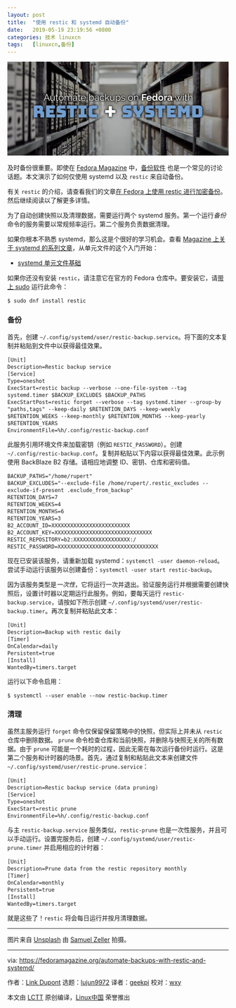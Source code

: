```yaml
---
layout: post
title:	"使用 restic 和 systemd 自动备份"
date:	2019-05-19 23:19:56 +0800 
categories:	技术 linuxcn 
tags:	[linuxcn,备份]
---
```



![](/Asserts/Images/album/201905/19/232002utzajvftojwlhojv.jpg)


及时备份很重要。即使在 [Fedora Magazine](https://fedoramagazine.org/?s=backup) 中，[备份软件](https://restic.net/) 也是一个常见的讨论话题。本文演示了如何仅使用 systemd 以及 `restic` 来自动备份。


有关 `restic` 的介绍，请查看我们的文章[在 Fedora 上使用 restic 进行加密备份](https://fedoramagazine.org/use-restic-encrypted-backups/)。然后继续阅读以了解更多详情。


为了自动创建快照以及清理数据，需要运行两个 systemd 服务。第一个运行*备份*命令的服务需要以常规频率运行。第二个服务负责数据清理。


如果你根本不熟悉 systemd，那么这是个很好的学习机会。查看 [Magazine 上关于 systemd 的系列文章](https://fedoramagazine.org/series/systemd-series/)，从单元文件的这个入门开始：


* [systemd 单元文件基础](https://fedoramagazine.org/systemd-getting-a-grip-on-units/)


如果你还没有安装 `restic`，请注意它在官方的 Fedora 仓库中。要安装它，请[带上 sudo](https://fedoramagazine.org/howto-use-sudo/) 运行此命令：



```
$ sudo dnf install restic
```

### 备份


首先，创建 `~/.config/systemd/user/restic-backup.service`。将下面的文本复制并粘贴到文件中以获得最佳效果。



```
[Unit]
Description=Restic backup service
[Service]
Type=oneshot
ExecStart=restic backup --verbose --one-file-system --tag systemd.timer $BACKUP_EXCLUDES $BACKUP_PATHS
ExecStartPost=restic forget --verbose --tag systemd.timer --group-by "paths,tags" --keep-daily $RETENTION_DAYS --keep-weekly $RETENTION_WEEKS --keep-monthly $RETENTION_MONTHS --keep-yearly $RETENTION_YEARS
EnvironmentFile=%h/.config/restic-backup.conf
```

此服务引用环境文件来加载密钥（例如 `RESTIC_PASSWORD`）。创建 `~/.config/restic-backup.conf`。复制并粘贴以下内容以获得最佳效果。此示例使用 BackBlaze B2 存储。请相应地调整 ID、密钥、仓库和密码值。



```
BACKUP_PATHS="/home/rupert"
BACKUP_EXCLUDES="--exclude-file /home/rupert/.restic_excludes --exclude-if-present .exclude_from_backup"
RETENTION_DAYS=7
RETENTION_WEEKS=4
RETENTION_MONTHS=6
RETENTION_YEARS=3
B2_ACCOUNT_ID=XXXXXXXXXXXXXXXXXXXXXXXXX
B2_ACCOUNT_KEY=XXXXXXXXXXXXXXXXXXXXXXXXXXXXXXX
RESTIC_REPOSITORY=b2:XXXXXXXXXXXXXXXXXX:/
RESTIC_PASSWORD=XXXXXXXXXXXXXXXXXXXXXXXXXXXXXXXX
```

现在已安装该服务，请重新加载 systemd：`systemctl -user daemon-reload`。尝试手动运行该服务以创建备份：`systemctl -user start restic-backup`。


因为该服务类型是*一次性*，它将运行一次并退出。验证服务运行并根据需要创建快照后，设置计时器以定期运行此服务。例如，要每天运行 `restic-backup.service`，请按如下所示创建 `~/.config/systemd/user/restic-backup.timer`。再次复制并粘贴此文本：



```
[Unit]
Description=Backup with restic daily
[Timer]
OnCalendar=daily
Persistent=true
[Install]
WantedBy=timers.target
```

运行以下命令启用：



```
$ systemctl --user enable --now restic-backup.timer
```

### 清理


虽然主服务运行 `forget` 命令仅保留保留策略中的快照，但实际上并未从 `restic` 仓库中删除数据。 `prune` 命令检查仓库和当前快照，并删除与快照无关的所有数据。由于 `prune` 可能是一个耗时的过程，因此无需在每次运行备份时运行。这是第二个服务和计时器的场景。首先，通过复制和粘贴此文本来创建文件 `~/.config/systemd/user/restic-prune.service`：



```
[Unit]
Description=Restic backup service (data pruning)
[Service]
Type=oneshot
ExecStart=restic prune
EnvironmentFile=%h/.config/restic-backup.conf
```

与主 `restic-backup.service` 服务类似，`restic-prune` 也是一次性服务，并且可以手动运行。设置完服务后，创建 `~/.config/systemd/user/restic-prune.timer` 并启用相应的计时器：



```
[Unit]
Description=Prune data from the restic repository monthly
[Timer]
OnCalendar=monthly
Persistent=true
[Install]
WantedBy=timers.target
```

就是这些了！`restic` 将会每日运行并按月清理数据。




---


图片来自 [Unsplash](https://unsplash.com/search/photos/archive?utm_source=unsplash&utm_medium=referral&utm_content=creditCopyText) 由 [Samuel Zeller](https://unsplash.com/photos/JuFcQxgCXwA?utm_source=unsplash&utm_medium=referral&utm_content=creditCopyText) 拍摄。




---


via: <https://fedoramagazine.org/automate-backups-with-restic-and-systemd/>


作者：[Link Dupont](https://fedoramagazine.org/author/linkdupont/) 选题：[lujun9972](https://github.com/lujun9972) 译者：[geekpi](https://github.com/geekpi) 校对：[wxy](https://github.com/wxy)


本文由 [LCTT](https://github.com/LCTT/TranslateProject) 原创编译，[Linux中国](https://linux.cn/) 荣誉推出
